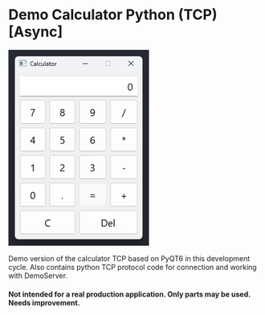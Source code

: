# Demo Calculator Python (TCP) [Async]

![Screenshot](/img/screen.png)

Demo version of the calculator TCP based on PyQT6 in this development cycle.
Also contains python TCP protocol code for connection and working with DemoServer.

#### Not intended for a real production application. Only parts may be used. Needs improvement.
